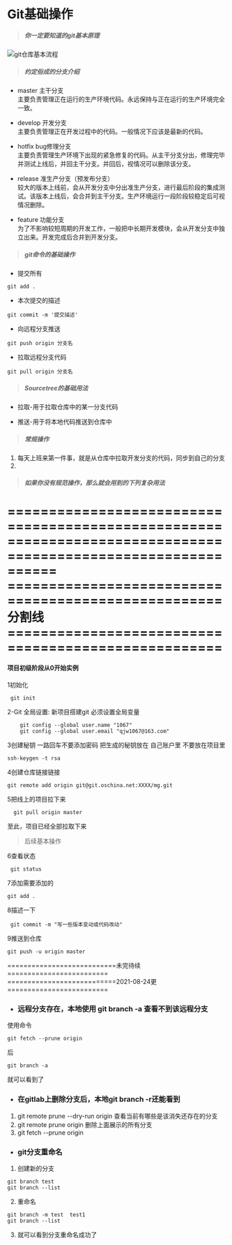 
# Git基础操作


> ##### 你一定要知道的git基本原理   

![git仓库基本流程](https://cdn.jsdelivr.net/gh/qjw1067/docsify/images/git/gitall.png)   

> ##### 约定俗成的分支介绍
- master 主干分支  
主要负责管理正在运行的生产环境代码。永远保持与正在运行的生产环境完全一致。

- develop 开发分支  
主要负责管理正在开发过程中的代码。一般情况下应该是最新的代码。

- hotfix bug修理分支  
主要负责管理生产环境下出现的紧急修复的代码。从主干分支分出，修理完毕并测试上线后，并回主干分支。并回后，视情况可以删除该分支。

- release 准生产分支（预发布分支）  
较大的版本上线前，会从开发分支中分出准生产分支，进行最后阶段的集成测试。该版本上线后，会合并到主干分支。生产环境运行一段阶段较稳定后可视情况删除。

- feature 功能分支  
为了不影响较短周期的开发工作，一般把中长期开发模块，会从开发分支中独立出来。开发完成后合并到开发分支。

> ##### git命令的基础操作

- 提交所有
```
git add .
```
- 本次提交的描述
```
git commit -m '提交描述'
```
- 向远程分支推送
```
git push origin 分支名
```
- 拉取远程分支代码
```
git pull origin 分支名
```

> ##### Sourcetree的基础用法
- 拉取-用于拉取仓库中的某一分支代码

- 推送-用于将本地代码推送到仓库中

> ##### 常规操作   
1. 每天上班来第一件事，就是从仓库中拉取开发分支的代码，同步到自己的分支
2.

> ##### 如果你没有规范操作，那么就会用到的下列复杂用法






==============================================================================================================
====================================================分割线====================================================
==============================================================================================================

#### 项目初级阶段从0开始实例

1初始化

     git init

2-Git 全局设置:
新项目搭建git 必须设置全局变量

        git config --global user.name "1067"
        git config --global user.email "qjw1067@163.com"

3创建秘钥 一路回车不要添加密码 把生成的秘钥放在 自己账户里  不要放在项目里

    ssh-keygen -t rsa

4创建仓库链接链接

    git remote add origin git@git.oschina.net:XXXX/mg.git

5把线上的项目拉下来

      git pull origin master
至此，项目已经全部拉取下来

>后续基本操作

6查看状态

     git status 

7添加需要添加的

    git add .

8描述一下

     git commit -m "写一些版本变动或代码改动"

9推送到仓库

    git push -u origin master


===========================未完待续=========================
===========================2021-08-24更=========================
- ### 远程分支存在，本地使用 git branch -a 查看不到该远程分支
使用命令
```
git fetch --prune origin
```
后
```
git branch -a
```
就可以看到了

- ### 在gitlab上删除分支后，本地git branch -r还能看到
1. git remote prune --dry-run origin 查看当前有哪些是该消失还存在的分支
2. git remote prune origin 删除上面展示的所有分支
3. git fetch --prune origin

- ### git分支重命名
1. 创建新的分支
```
git branch test
git branch --list
```
2. 重命名
```
git branch -m test  test1
git branch --list
```
3. 就可以看到分支重命名成功了